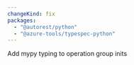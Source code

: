 ```yaml
---
changeKind: fix
packages:
  - "@autorest/python"
  - "@azure-tools/typespec-python"
---
```


Add mypy typing to operation group inits